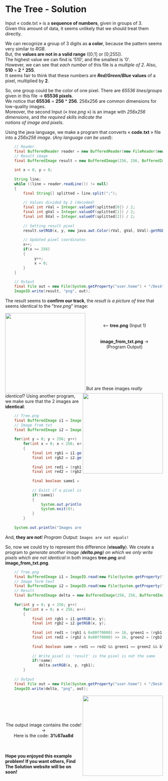 ﻿# The Tree - Solution
Input « code.txt » is a **sequence of numbers**, given in groups of 3.
<br>Given this amount of data, it seems unlikely that we should treat them directly.
 
We can recognize a group of 3 digits as **a color**, because the pattern seems very similar to *RGB*.
<br>But, the **values are not in a valid range** ([0;1] or [0;255]). 
<br>The highest value we can find is ‘510’, and the smallest is ‘0’.
<br>However, we can see that *each number* of this file is a *multiple of 2*. Also, **510** = **2** * **255**. 
<br>It seems fair to think that these numbers are ***Red*/*Green*/*Blue* values** of a pixel, multiplied by **2**.

So, one group could be the color of one pixel. There are *65536 lines/groups* given in this file -> **65536 pixels**.
<br>We notice that **65536** = **256** * **256**. 256x256 are common dimensions for low-quality images.
<br>Moreover, the second Input (« *tree.png* ») is an image with *256x256 dimensions*, and *the required skills indicate the <br>notions of image and pixels*.
 
Using the java language, we make a program that converts « **code.txt** » file into a *256x256 image*. (*Any language can be used*):

```java    
    // Reader
    final BufferedReader reader = new BufferedReader(new FileReader(new File(System.getProperty("user.home") + "/Desktop/code.txt")));
    // Result image
    final BufferedImage result = new BufferedImage(256, 256, BufferedImage.TYPE_INT_ARGB);
    
    int x = 0, y = 0;
    
    String line;
    while ((line = reader.readLine()) != null)
    {
	    final String[] splitted = line.split(";");
    
		// Values divided by 2 (decoded)
	    final int rVal = Integer.valueOf(splitted[0]) / 2;
	    final int gVal = Integer.valueOf(splitted[1]) / 2;
        final int bVal = Integer.valueOf(splitted[2]) / 2;
    
        // Setting result pixel
        result.setRGB(x, y, new java.awt.Color(rVal, gVal, bVal).getRGB());
    
        // Updated pixel coordinates
        x++;
        if(x >= 256)
        {
             y++;
             x = 0;
        }
    }
    
    // Output
    final File out = new File(System.getProperty("user.home") + "/Desktop/image_from_txt.png");
    ImageIO.write(result, "png", out);
```

The result seems to **confirm our track**, the *result is a picture of tree* that seems identical to the "*tree.png*" image:


<img align="left" width="256" height="256" src="https://image.noelshack.com/fichiers/2018/05/6/1517670874-tree.png">
<img align="right" width="256" height="256" src="https://image.noelshack.com/fichiers/2018/05/6/1517671308-image-from-txt.png">

<br><center> <-- <b>tree.png</b> (Input 1)</center>
<br><br><center><b>image_from_txt.png</b> -><br>(Program Output)</center>
<br><br><br><br><br><br>

But are these images *really identical*?
Using another program, we make sure that the 2 images are **identical**:

```java
    // Tree.png
    final BufferedImage i1 = ImageIO.read(new File(System.getProperty("user.home") + "/Desktop/tree.png"));
    // Image from txt
    final BufferedImage i2 = ImageIO.read(new File(System.getProperty("user.home") + "/Desktop/image_from_txt.png"));
    
    for(int y = 0; y < 256; y++)
        for(int x = 0; x < 256; x++)
        {
            final int rgb1 = i1.getRGB(x, y);
            final int rgb2 = i2.getRGB(x, y);
    
            final int red1 = (rgb1 & 0x00ff0000) >> 16, green1 = (rgb1 & 0x0000ff00) >> 8, blue1 = rgb1 & 0x000000ff;
            final int red2 = (rgb2 & 0x00ff0000) >> 16, green2 = (rgb2 & 0x0000ff00) >> 8, blue2 = rgb2 & 0x000000ff;
    
            final boolean same1 = red1 == red2 && green1 == green2 && blue1 == blue2;
    
            // Exist if a pixel is different
            if(!same1)
            {
                System.out.println("Images are not equals!");
                System.exit(0);
            }
        }
    
    System.out.println("Images are equals!");
```

And, **they are not**! 
*Program Output:* `Images are not equals!`

So, now we could try to represent this difference (**visually**).
We create a program to *generate another image (**delta.png**) on which we only write pixels which are not identical* in both images **tree.png** and **image_from_txt.png**.

```java
    // Tree.png
    final BufferedImage i1 = ImageIO.read(new File(System.getProperty("user.home") + "/Desktop/tree.png"));
    // Image form text
    final BufferedImage i2 = ImageIO.read(new File(System.getProperty("user.home") + "/Desktop/image_from_txt.png"));
    // Result
    final BufferedImage delta = new BufferedImage(256, 256, BufferedImage.TYPE_INT_ARGB);
    
    for(int y = 0; y < 256; y++)
        for(int x = 0; x < 256; x++)
        {
            final int rgb1 = i1.getRGB(x, y);
            final int rgb2 = i2.getRGB(x, y);
    
            final int red1 = (rgb1 & 0x00ff0000) >> 16, green1 = (rgb1 & 0x0000ff00) >> 8, blue1 = rgb1 & 0x000000ff;
            final int red2 = (rgb2 & 0x00ff0000) >> 16, green2 = (rgb2 & 0x0000ff00) >> 8, blue2 = rgb2 & 0x000000ff;
    
            final boolean same = red1 == red2 && green1 == green2 && blue1 == blue2;
    
            // Write pixel is 'result' is the pixel is not the same
            if(!same)
               delta.setRGB(x, y, rgb1);
        }
    
    // Output
    final File out = new File(System.getProperty("user.home") + "/Desktop/delta.png");
    ImageIO.write(delta, "png", out);
```

  <img align="right" width="256" height="256" src="https://image.noelshack.com/fichiers/2018/05/6/1517674458-delta.png">
  
<center><br><br><br><br><br>The output image contains the code! -><br>
Here is the code: <b>3%67aa8d</b></center>

<br><br>
**Hope you enjoyed this example problem! 
If you want others, Find The Solution website will be on soon!**
